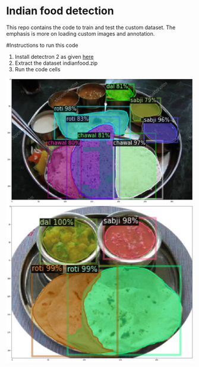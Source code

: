 # Indian food detection

This repo contains the code to train and test the custom dataset. The emphasis is more on loading custom images and annotation.

#Instructions to run this code
1. Install detectron 2 as given [here](https://github.com/facebookresearch/detectron2/blob/master/INSTALL.md)
2. Extract the dataset indianfood.zip 
3. Run the code cells

![Result1](./indianfood.png)
![Result2](./indianfood1.png)
